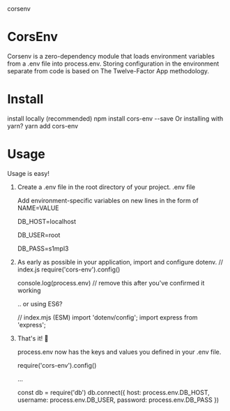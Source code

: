 corsenv
# CorsEnv

Corsenv is a zero-dependency module that loads environment variables from a .env file into process.env. Storing configuration in the environment separate from code is based on The Twelve-Factor App methodology.


# Install

install locally (recommended)
npm install cors-env --save
Or installing with yarn? yarn add cors-env


# Usage

Usage is easy!

1. Create a .env file in the root directory of your project.
    .env file
    
    Add environment-specific variables on new lines in the form of NAME=VALUE
    
    DB_HOST=localhost

    DB_USER=root

    DB_PASS=s1mpl3


2. As early as possible in your application, import and configure dotenv.
    // index.js
    require('cors-env').config()

    console.log(process.env) // remove this after you've confirmed it working

    .. or using ES6?

    // index.mjs (ESM)
    import 'dotenv/config';
    import express from 'express';

3. That's it! 🎉

    process.env now has the keys and values you defined in your .env file.

    require('cors-env').config()

    ...

    const db = require('db')
    db.connect({
        host: process.env.DB_HOST,
        username: process.env.DB_USER,
        password: process.env.DB_PASS
    })

